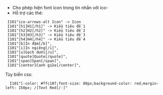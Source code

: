  + Cho phép hiện font icon trong tin nhắn với ico-
 + Hỗ trợ các thẻ:
 ```
  I101"ico-arrows-alt Icon" -> Icon
  I101"[h1]H1[/h1]" -> Kiểu tiêu đề 1
  I101"[h2]H2[/h2]" -> Kiểu tiêu đề 2
  I101"[h3]H3[/h3]" -> Kiểu tiêu đề 3
  I101"[h4]H4[/h4]" -> Kiểu tiêu đề 4
  I101"[b]In đậm[/b]",
  I101"[i]In ngiêng[/i]",
  I101"[u]Gạch dưới[/u]",
  I101"[quote]Quote[/quote]",
  I101"[span]Span[/span]",
  I101"[center]Canh giữa[/center]",
 ```
 Tùy biến css:
 
 ```
   I101"[-color: #ffc107;font-size: 80px;background-color: red;margin-left: 150px; /]Text Red[/-]"
 ```
